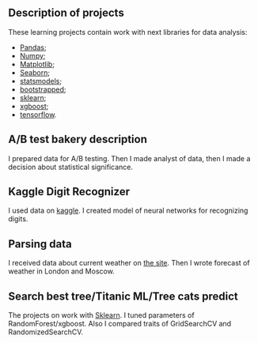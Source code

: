 ## Description of projects

These learning projects contain work with next libraries for data analysis: 
- [Pandas](https://pandas.pydata.org/);
- [Numpy](https://numpy.org/);
- [Matplotlib](https://matplotlib.org/);
- [Seaborn](https://seaborn.pydata.org/);
- [statsmodels](https://www.statsmodels.org/stable/index.html);
- [bootstrapped](https://pypi.org/project/bootstrapped/);
- [sklearn](https://scikit-learn.org/stable/);
- [xgboost](https://xgboost.readthedocs.io/en/stable/python/python_intro.html);
- [tensorflow](https://www.tensorflow.org/).

## A/B test bakery description

I prepared data for A/B testing. Then I made analyst of data, then I made a decision about statistical significance.

## Kaggle Digit Recognizer
I used data on [kaggle](https://www.kaggle.com/competitions/digit-recognizer).
I created model of neural networks for recognizing digits.

## Parsing data

I received data about current weather on [the site](https://openweathermap.org/).
Then I wrote forecast of weather in London and Moscow.

## Search best tree/Titanic ML/Tree cats predict

The projects on work with [Sklearn](https://scikit-learn.org/stable/). I tuned parameters of RandomForest/xgboost.
Also I compared traits of GridSearchCV and RandomizedSearchCV.
